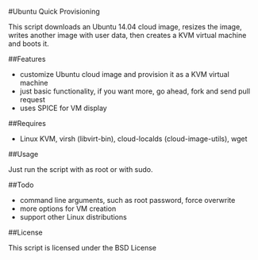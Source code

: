 #Ubuntu Quick Provisioning

This script downloads an Ubuntu 14.04 cloud image, resizes the image, writes another image with user data, then creates a KVM virtual machine and boots it.

##Features
* customize Ubuntu cloud image and provision it as a KVM virtual machine
* just basic functionality, if you want more, go ahead, fork and send pull request
* uses SPICE for VM display

##Requires
* Linux KVM, virsh (libvirt-bin), cloud-localds (cloud-image-utils), wget
    
##Usage

Just run the script with as root or with sudo.   

##Todo
* command line arguments, such as root password, force overwrite 
* more options for VM creation
* support other Linux distributions

##License 

This script is licensed under the BSD License

